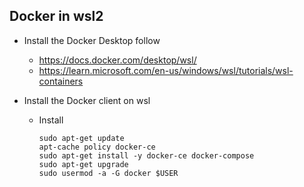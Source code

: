 ## Docker in wsl2

* Install the Docker Desktop follow

  - https://docs.docker.com/desktop/wsl/
  - https://learn.microsoft.com/en-us/windows/wsl/tutorials/wsl-containers

* Install the Docker client on wsl

  - Install

    ```fish
    sudo apt-get update
    apt-cache policy docker-ce
    sudo apt-get install -y docker-ce docker-compose
    sudo apt-get upgrade
    sudo usermod -a -G docker $USER
    ```


